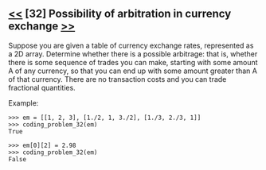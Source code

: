 ## [<<](../31) [32] Possibility of arbitration in currency exchange [>>](../33)

Suppose you are given a table of currency exchange rates, represented as a 2D array. Determine whether there is a
possible arbitrage: that is, whether there is some sequence of trades you can make, starting with some amount A of
any currency, so that you can end up with some amount greater than A of that currency.
There are no transaction costs and you can trade fractional quantities.

Example:

    >>> em = [[1, 2, 3], [1./2, 1, 3./2], [1./3, 2./3, 1]]
    >>> coding_problem_32(em)
    True

    >>> em[0][2] = 2.98
    >>> coding_problem_32(em)
    False
